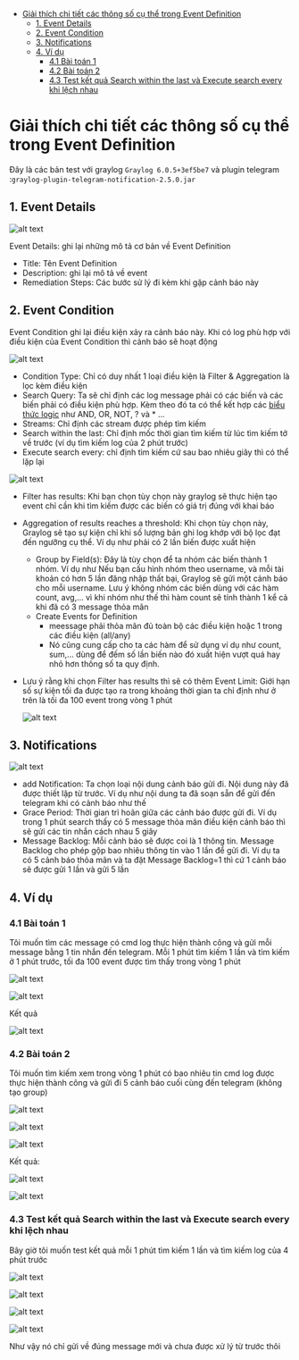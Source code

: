 - [Giải thích chi tiết các thông số cụ thể trong Event Definition](#giải-thích-chi-tiết-các-thông-số-cụ-thể-trong-event-definition)
  - [1. Event Details](#1-event-details)
  - [2. Event Condition](#2-event-condition)
  - [3. Notifications](#3-notifications)
  - [4. Ví dụ](#4-ví-dụ)
    - [4.1 Bài toán 1](#41-bài-toán-1)
    - [4.2 Bài toán 2](#42-bài-toán-2)
    - [4.3 Test kết quả Search within the last và Execute search every khi lệch nhau](#43-test-kết-quả-search-within-the-last-và-execute-search-every-khi-lệch-nhau)
# Giải thích chi tiết các thông số cụ thể trong Event Definition
Đây là các bản test với graylog `Graylog 6.0.5+3ef5be7` và plugin telegram :`graylog-plugin-telegram-notification-2.5.0.jar`

## 1. Event Details
![alt text](anh/Screenshot_143.png)

Event Details: ghi lại những mô tả cơ bản về Event Definition
- Title: Tên Event Definition
- Description: ghi lại mô tả về event
- Remediation Steps: Các bước sử lý đi kèm khi gặp cảnh báo này

## 2. Event Condition
Event Condition ghi lại điều kiện xảy ra cảnh báo này. Khi có log phù hợp với điều kiện của Event Condition thì cảnh báo sẽ hoạt động

![alt text](anh/Screenshot_144.png)

- Condition Type: Chỉ có duy nhất 1 loại điều kiện là Filter & Aggregation là lọc kèm điều kiện
- Search Query: Ta sẽ chỉ định các log message phải có các biến và các biến phải có điều kiện phù hợp. Kèm theo đó ta có thể kết hợp các [biểu thức logic](https://go2docs.graylog.org/5-2/making_sense_of_your_log_data/writing_search_queries.html?TocPath=Searching%20Your%20Log%20Data%7C_____1) như AND, OR, NOT, ? và * ... 
- Streams: Chỉ định các stream được phép tìm kiếm
- Search within the last: Chỉ định mốc thời gian tìm kiếm từ lúc tìm kiếm tở về trước (ví dụ tìm kiếm log của 2 phút trước)
- Execute search every: chỉ định tìm kiếm cứ sau bao nhiêu giây thì có thể lặp lại


![alt text](anh/Screenshot_145.png)

- Filter has results: Khi bạn chọn tùy chọn này graylog sẽ thực hiện tạo event chỉ cần khi tìm kiếm được các biến có giá trị đúng với khai báo
- Aggregation of results reaches a threshold: Khi chọn tùy chọn này, Graylog sẽ tạo sự kiện chỉ khi số lượng bản ghi log khớp với bộ lọc đạt đến ngưỡng cụ thể. Ví dụ như phải có 2 lần biến được xuất hiện
  - Group by Field(s): Đây là tùy chọn để ta nhóm các biến thành 1 nhóm. Ví dụ như Nếu bạn cấu hình nhóm theo username, và mỗi tài khoản có hơn 5 lần đăng nhập thất bại, Graylog sẽ gửi một cảnh báo cho mỗi username. Lưu ý không nhóm các biến dùng với các hàm count, avg,... vì khi nhóm như thế thì hàm count sẽ tính thành 1 kể cả khi đã có 3 message thỏa mãn
  - Create Events for Definition
    - meessage phải thỏa mãn đủ toàn bộ các điều kiện hoặc 1 trong các điều kiện (all/any)
    - Nó cũng cung cấp cho ta các hàm để sử dụng ví dụ như count, sum,... dùng để đếm số lần biến nào đó xuất hiện vượt quá hay nhỏ hơn thông số ta quy định.
  
- Lưu ý rằng khi chọn Filter has results thì sẽ có thêm Event Limit: Giới hạn số sự kiện tối đa được tạo ra trong khoảng thời gian ta chỉ định như ở trên là tối đa 100 event trong vòng 1 phút

  ![alt text](anh/Screenshot_146.png)

## 3. Notifications
![alt text](anh/Screenshot_147.png)

- add Notification: Ta chọn loại nội dung cảnh báo gửi đi. Nội dung này đã được thiết lập từ trước. Ví dụ như nội dung ta đã soạn sẵn để gửi đến telegram khi có cảnh báo như thế
- Grace Period: Thời gian trì hoãn giữa các cảnh báo được gửi đi. Ví dụ trong 1 phút search thấy có 5 message thỏa mãn điều kiện cảnh báo thì sẽ gửi các tin nhắn cách nhau 5 giây
- Message Backlog: Mỗi cảnh báo sẽ được coi là 1 thông tin. Message Backlog cho phép gộp bao nhiêu thông tin vào 1 lần để gửi đi. Ví dụ ta có 5 cảnh báo thỏa mãn và ta đặt Message Backlog=1 thì cứ 1 cảnh báo sẽ được gửi 1 lần và gửi 5 lần 
## 4. Ví dụ
### 4.1 Bài toán 1
Tôi muốn tìm các message có cmd log thực hiện thành công và gửi mỗi message bằng 1 tin nhắn đến telegram. Mỗi 1 phút tìm kiếm 1 lần và tìm kiếm ở 1 phút trước, tối đa 100 event được tìm thấy trong vòng 1 phút

![alt text](anh/Screenshot_148.png)

![alt text](anh/Screenshot_149.png)

Kết quả

![alt text](anh/Screenshot_150.png)

### 4.2 Bài toán 2
Tôi muốn tìm kiếm xem trong vòng 1 phút có bao nhiêu tin cmd log được thực hiện thành công và gửi đi 5 cảnh báo cuối cùng đến telegram (không tạo group)

![alt text](anh/Screenshot_151.png)

![alt text](anh/Screenshot_152.png)

![alt text](anh/Screenshot_155.png)

Kết quả:

![alt text](anh/Screenshot_153.png)

![alt text](anh/Screenshot_154.png)

### 4.3 Test kết quả Search within the last và Execute search every khi lệch nhau

Bây giờ tôi muốn test kết quả mỗi 1 phút tìm kiếm 1 lần và tìm kiếm log của 4 phút trước

![alt text](anh/Screenshot_156.png)

![alt text](anh/Screenshot_157.png)

![alt text](anh/Screenshot_158.png)

![alt text](anh/Screenshot_159.png)

Như vậy nó chỉ gửi về đúng message mới và chưa được xử lý từ trước thôi